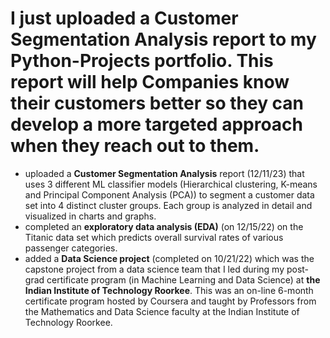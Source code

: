 # I just uploaded a Customer Segmentation Analysis report to my Python-Projects portfolio. This report will help Companies know their customers better so they can develop a more targeted approach when they reach out to them.
- uploaded a **Customer Segmentation Analysis** report (12/11/23) that uses 3 different ML classifier models (Hierarchical clustering, K-means and Principal Component Analysis (PCA)) to segment a customer data set into 4 distinct cluster groups. Each group is analyzed in detail and visualized in charts and graphs. 
- completed an **exploratory data analysis (EDA)** (on 12/15/22) on the Titanic data set which predicts overall survival rates of various passenger categories.
- added a **Data Science project** (completed on 10/21/22) which was the capstone project from a data science team that I led during my post-grad certificate program (in Machine Learning and Data Science) at **the Indian Institute of Technology Roorkee**. This was an on-line 6-month certificate program hosted by Coursera and taught by Professors from the Mathematics and Data Science faculty at the Indian Institute of Technology Roorkee. 
